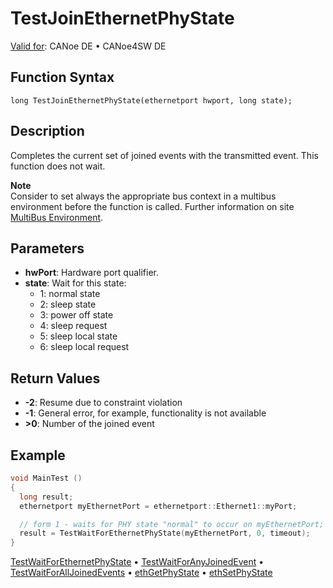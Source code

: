 # TestJoinEthernetPhyState

[Valid for](../../../Shared/FeatureAvailability.md): CANoe DE • CANoe4SW DE

## Function Syntax

```
long TestJoinEthernetPhyState(ethernetport hwport, long state);
```

## Description

Completes the current set of joined events with the transmitted event. This function does not wait.

**Note**  
Consider to set always the appropriate bus context in a multibus environment before the function is called. Further information on site [MultiBus Environment](../../../Shared/CAPL/General/TestMultiBusEnvironment.md).

## Parameters

- **hwPort**: Hardware port qualifier.
- **state**: Wait for this state:
  - 1: normal state
  - 2: sleep state
  - 3: power off state
  - 4: sleep request
  - 5: sleep local state
  - 6: sleep local request

## Return Values

- **-2**: Resume due to constraint violation
- **-1**: General error, for example, functionality is not available
- **\>0**: Number of the joined event

## Example

```c
void MainTest ()
{
  long result;
  ethernetport myEthernetPort = ethernetport::Ethernet1::myPort;

  // form 1 - waits for PHY state "normal" to occur on myEthernetPort;
  result = TestWaitForEthernetPhyState(myEthernetPort, 0, timeout);
}
```

[TestWaitForEthernetPhyState](CAPLfunctionTestWaitForEthernetPhyState.md) • [TestWaitForAnyJoinedEvent](CAPLfunctionTestWaitForAnyJoinedEvent.md) • [TestWaitForAllJoinedEvents](CAPLfunctionTestWaitForAllJoinedEvents.md) • [ethGetPhyState](../../IP/Functions/CAPLfunctionEthGetPhyState.md) • [ethSetPhyState](../../IP/Functions/CAPLfunctionEthSetPhyState.md)
